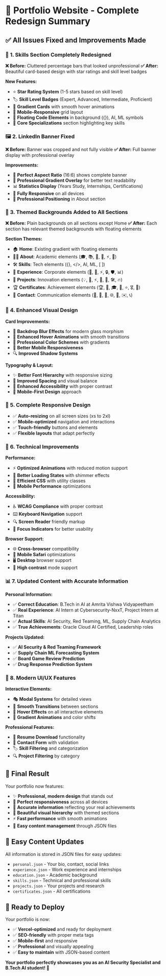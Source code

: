 # 🎉 Portfolio Website - Complete Redesign Summary

## ✅ **All Issues Fixed and Improvements Made**

### 🎯 **1. Skills Section Completely Redesigned**
**❌ Before:** Cluttered percentage bars that looked unprofessional
**✅ After:** Beautiful card-based design with star ratings and skill level badges

**New Features:**
- ⭐ **Star Rating System** (1-5 stars based on skill level)
- 🏷️ **Skill Level Badges** (Expert, Advanced, Intermediate, Proficient)
- 🎨 **Gradient Cards** with smooth hover animations
- 📱 **Mobile-Responsive** grid layout
- 💫 **Floating Code Elements** in background ({}), AI, ML symbols
- 🎯 **Core Specializations** section highlighting key skills

### 🖼️ **2. LinkedIn Banner Fixed**
**❌ Before:** Banner was cropped and not fully visible
**✅ After:** Full banner display with professional overlay

**Improvements:**
- 📐 **Perfect Aspect Ratio** (16:6) shows complete banner
- 🎨 **Professional Gradient Overlay** for better text readability
- 📊 **Statistics Display** (Years Study, Internships, Certifications)
- 📱 **Fully Responsive** on all devices
- 🎯 **Professional Positioning** in About section

### 🎨 **3. Themed Backgrounds Added to All Sections**
**❌ Before:** Plain backgrounds on all sections except Home
**✅ After:** Each section has relevant themed backgrounds with floating elements

**Section Themes:**
- 🏠 **Home**: Existing gradient with floating elements
- 👨‍💻 **About**: Academic elements (🎓, 📚, 🧠, 🔬, ⚡, 🚀)
- 🛠️ **Skills**: Tech elements ({}, </>, AI, ML, [ ])
- 💼 **Experience**: Corporate elements (💼, 🏢, ⚡, 🔒, 🛡️, 📊)
- 🚀 **Projects**: Innovation elements (💡, 🚀, ⚡, 🔬, 🎯, 🛠️, 🔥)
- 🏆 **Certificates**: Achievement elements (🏆, 🥇, 🎓, 📜, ⭐, 🎖️, 💎)
- 📧 **Contact**: Communication elements (💬, 📧, 📱, 🌐, 🔗, ✉️, 📞)

### 🎯 **4. Enhanced Visual Design**

**Card Improvements:**
- 🌟 **Backdrop Blur Effects** for modern glass morphism
- 💫 **Enhanced Hover Animations** with smooth transitions
- 🎨 **Professional Color Schemes** with gradients
- 📱 **Better Mobile Responsiveness**
- 🔍 **Improved Shadow Systems**

**Typography & Layout:**
- ✨ **Better Font Hierarchy** with responsive sizing
- 📐 **Improved Spacing** and visual balance
- 🎯 **Enhanced Accessibility** with proper contrast
- 📱 **Mobile-First Design** approach

### 📱 **5. Complete Responsive Design**
- ✅ **Auto-resizing** on all screen sizes (xs to 2xl)
- ✅ **Mobile-optimized** navigation and interactions
- ✅ **Touch-friendly** buttons and elements
- ✅ **Flexible layouts** that adapt perfectly

### 🔧 **6. Technical Improvements**

**Performance:**
- ⚡ **Optimized Animations** with reduced motion support
- 🚀 **Better Loading States** with shimmer effects
- 💾 **Efficient CSS** with utility classes
- 📱 **Mobile Performance** optimizations

**Accessibility:**
- ♿ **WCAG Compliance** with proper contrast
- ⌨️ **Keyboard Navigation** support
- 🔍 **Screen Reader** friendly markup
- 🎯 **Focus Indicators** for better usability

**Browser Support:**
- 🌐 **Cross-browser** compatibility
- 📱 **Mobile Safari** optimizations
- 🖥️ **Desktop** browser support
- 🎨 **High contrast** mode support

### 📊 **7. Updated Content with Accurate Information**

**Personal Information:**
- ✅ **Correct Education**: B.Tech in AI at Amrita Vishwa Vidyapeetham
- ✅ **Real Experience**: AI Intern at Cybersecurity-NxxT, Project Intern at Titan
- ✅ **Actual Skills**: AI Security, Red Teaming, ML, Supply Chain Analytics
- ✅ **True Achievements**: Oracle Cloud AI Certified, Leadership roles

**Projects Updated:**
- ✅ **AI Security & Red Teaming Framework**
- ✅ **Supply Chain ML Forecasting System**
- ✅ **Board Game Review Prediction**
- ✅ **Drug Response Prediction System**

### 🎯 **8. Modern UI/UX Features**

**Interactive Elements:**
- 🎭 **Modal Systems** for detailed views
- 🔄 **Smooth Transitions** between sections
- 💫 **Hover Effects** on all interactive elements
- 🎨 **Gradient Animations** and color shifts

**Professional Features:**
- 📄 **Resume Download** functionality
- 📧 **Contact Form** with validation
- 🏷️ **Skill Filtering** and categorization
- 🔍 **Project Filtering** by category

## 🚀 **Final Result**

Your portfolio now features:
- ✨ **Professional, modern design** that stands out
- 📱 **Perfect responsiveness** across all devices
- 🎯 **Accurate information** reflecting your real achievements
- 🎨 **Beautiful visual hierarchy** with themed sections
- ⚡ **Fast performance** with smooth animations
- 📧 **Easy content management** through JSON files

## 📁 **Easy Content Updates**

All information is stored in JSON files for easy updates:
- `personal.json` - Your bio, contact, social links
- `experience.json` - Work experience and internships
- `education.json` - Academic background
- `skills.json` - Technical and professional skills
- `projects.json` - Your projects and research
- `certificates.json` - All certifications

## 🎉 **Ready to Deploy**

Your portfolio is now:
- ✅ **Vercel-optimized** and ready for deployment
- ✅ **SEO-friendly** with proper meta tags
- ✅ **Mobile-first** and responsive
- ✅ **Professional** and visually appealing
- ✅ **Easy to maintain** with JSON-based content

**Your portfolio perfectly showcases you as an AI Security Specialist and B.Tech AI student! 🌟**

